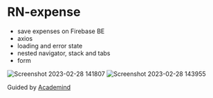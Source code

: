 # RN-expense
- save expenses on Firebase BE
- axios
- loading and error state
- nested navigator, stack and tabs
- form

![Screenshot 2023-02-28 141807](https://user-images.githubusercontent.com/61718801/221956478-30ac4aae-e028-4bb6-bc3d-95b5f5714729.png)
![Screenshot 2023-02-28 143955](https://user-images.githubusercontent.com/61718801/221960991-64bf83a5-00d6-4ec8-af8c-e75469bdbf7c.png)

Guided by [Academind](https://academind.com/)
